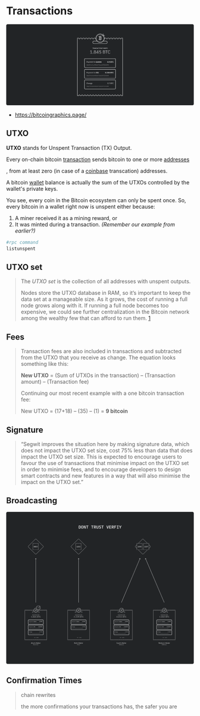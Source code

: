 # Transactions

![tx-vending-machine](assets/img/tx-vending-machine.png)

- https://bitcoingraphics.page/

## UTXO

**UTXO** stands for Unspent Transaction (TX) Output.

Every on-chain bitcoin [transaction](https://en.bitcoin.it/wiki/Transaction) sends bitcoin to one or more [addresses](https://en.bitcoin.it/wiki/Address)

, from at least zero (in case of a [coinbase](https://en.bitcoin.it/wiki/Coinbase) transcation) addresses.

A bitcoin [wallet](https://en.bitcoin.it/wiki/Wallet) balance is actually the sum of the UTXOs controlled by the wallet's private keys.

You see, every coin in the Bitcoin ecosystem can only be spent once. So, every bitcoin in a wallet right now is unspent either because:

1. A miner received it as a mining reward, or
2. It was minted during a transaction. *(Remember our example from earlier?)*

```bash
#rpc command
listunspent
```

## UTXO set

> The *UTXO set* is the collection of all addresses with unspent outputs.
>
> Nodes store the UTXO database in RAM, so it’s important to keep the data set at a manageable size. As it grows, the cost of running a full node grows along with it. If running a full node becomes too expensive, we could see further centralization in the Bitcoin network among the wealthy few that can afford to run them. [1]

## Fees

> Transaction fees are also included in transactions and subtracted from the UTXO that you receive as change. The equation looks something like this:
>
> **New UTXO** = (Sum of UTXOs in the transaction) – (Transaction amount) – (Transaction fee)
>
> Continuing our most recent example with a one bitcoin transaction fee:
>
> New UTXO = (17+18) – (35) – (1) = **9 bitcoin**

## Signature

> “Segwit improves the situation here by making signature data, which does not impact the UTXO set size, cost 75% less than data that does impact the UTXO set size. This is expected to encourage users to favour the use of transactions that minimise impact on the UTXO set in order to minimise fees, and to encourage developers to design smart contracts and new features in a way that will also minimise the impact on the UTXO set.”

## Broadcasting

![tx-vending-machine](assets/img/tx-broadcast.svg)

## Confirmation Times

> chain rewrites
>
> the more confirmations your transactions has, the safer you are

[1]: https://en.bitcoin.it/wiki/UTXO	"UTXO Definition"
[2]: https://coincentral.com/utxo-beginners-explainer/
[3]: https://medium.com/bitbees/what-the-heck-is-utxo-ca68f2651819

[^4]:https://bitcoin.org/en/bitcoin-core/features/validation

